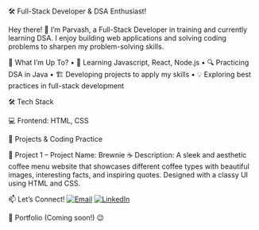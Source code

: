 🛠️ Full-Stack Developer & DSA Enthusiast!

Hey there! 👋 I’m Parvash, a Full-Stack Developer in training and currently learning DSA.
I enjoy building web applications and solving coding problems to sharpen my problem-solving skills.

🚀 What I’m Up To?
	•	🌱 Learning Javascript, React, Node.js
	•	🔍 Practicing DSA in Java
	•	🏗️ Developing projects to apply my skills
	•	💡 Exploring best practices in full-stack development

🛠️ Tech Stack

💻 Frontend: HTML, CSS

📌 Projects & Coding Practice

🔹 Project 1 – Project Name: Brewnie ☕
Description: A sleek and aesthetic coffee menu website that showcases different coffee types with beautiful images, interesting facts, and inspiring quotes.
Designed with a classy UI using HTML and CSS.

📫 Let’s Connect!
[![Email](https://img.shields.io/badge/Email-parvashsharma47%40gmail.com-blue?style=flat&logo=gmail)](mailto:parvashsharma47@gmail.com)
[![LinkedIn](https://img.shields.io/badge/LinkedIn-Parvash%20Sharma-blue?style=flat&logo=linkedin)](https://www.linkedin.com/in/parvash-sharma-693a14283/)

🔗 Portfolio (Coming soon!)
😉
